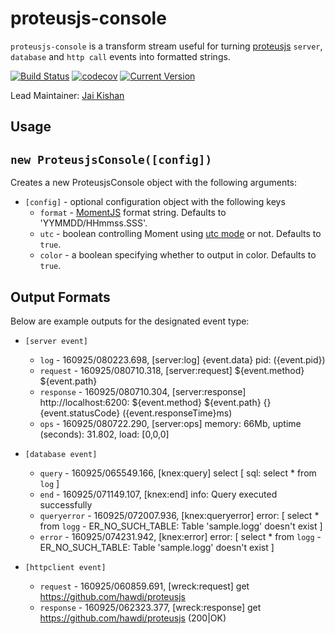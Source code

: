# proteusjs-console

`proteusjs-console` is a transform stream useful for turning [proteusjs](https://github.com/hawdi/proteusjs) `server`, `database` and `http call` events into formatted strings.

[![Build Status](https://api.travis-ci.org/hawdi/proteusjs-console.svg?branch=master)](http://travis-ci.org/hawdi/proteusjs-console)
[![codecov](https://codecov.io/gh/hawdi/proteusjs-console/branch/master/graph/badge.svg)](https://codecov.io/gh/hawdi/proteusjs-console)
[![Current Version](https://img.shields.io/npm/v/proteusjs-console.svg)](https://www.npmjs.com/package/proteusjs-console)

Lead Maintainer: [Jai Kishan](https://github.com/geekjai)

## Usage

## `new ProteusjsConsole([config])`
Creates a new ProteusjsConsole object with the following arguments:

- `[config]` - optional configuration object with the following keys
	- `format` - [MomentJS](http://momentjs.com/docs/#/displaying/format/) format string. Defaults to 'YYMMDD/HHmmss.SSS'.
	- `utc` - boolean controlling Moment using [utc mode](http://momentjs.com/docs/#/parsing/utc/) or not. Defaults to `true`.
	- `color` - a boolean specifying whether to output in color. Defaults to `true`.

## Output Formats
Below are example outputs for the designated event type:

- `[server event]`
	- `log` - 160925/080223.698, [server:log] {event.data} pid: ({event.pid})
	- `request` - 160925/080710.318, [server:request] ${event.method} ${event.path}
	- `response` - 160925/080710.304, [server:response] http://localhost:6200: ${event.method} ${event.path} {} {event.statusCode} ({event.responseTime}ms)
	- `ops` - 160925/080722.290, [server:ops] memory: 66Mb, uptime (seconds): 31.802, load: [0,0,0]

- `[database event]`
	- `query` - 160925/065549.166, [knex:query] select [ sql: select * from `log` ]
	- `end`	-	160925/071149.107, [knex:end] info: Query executed successfully
	- `queryerror` - 160925/072007.936, [knex:queryerror] error: [ select * from `logg` - ER_NO_SUCH_TABLE: Table 'sample.logg' doesn't exist ]
	- `error`	- 160925/074231.942, [knex:error] error: [ select * from `logg` - ER_NO_SUCH_TABLE: Table 'sample.logg' doesn't exist ]

- `[httpclient event]`
	- `request` - 160925/060859.691, [wreck:request] get https://github.com/hawdi/proteusjs
	- `response` - 160925/062323.377, [wreck:response] get https://github.com/hawdi/proteusjs (200|OK)
